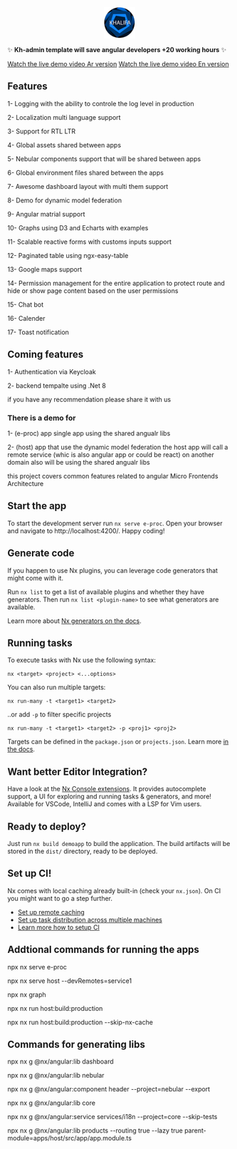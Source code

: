 


<p align="center">
  <img src="./libs/core/src/lib/assets/images/logo.png?raw=true" width="70" alt="Sublime's custom image">
</p>

 ✨ **Kh-admin template will save angular developers +20 working hours** ✨

[Watch the live demo video Ar version](https://youtu.be/LfXIjkOTwsQ)
[Watch the live demo video En version](https://youtu.be/AxZ6mqya47w)

## Features
1- Logging with the ability to controle the log level in production 

2- Localization multi language support

3- Support for RTL LTR 

4- Global assets shared between apps

5- Nebular components support that will be shared between apps

6- Global environment files shared between the apps

7- Awesome dashboard layout with multi them support  

8- Demo for dynamic model federation 

9- Angular matrial support

10- Graphs using D3 and Echarts with examples 

11- Scalable reactive forms with customs inputs support

12- Paginated table using ngx-easy-table

13- Google maps support 

14- Permission management for the entire application to protect route and hide or show page content based on the user permissions 

15- Chat bot 

16- Calender

17- Toast notification   

## Coming features
1- Authentication via Keycloak

2- backend tempalte using .Net 8

if you have any recommendation please share it with us

### There is a demo for 
1- (e-proc) app single app using the shared angualr libs 

2- (host) app that use the dynamic model federation the host app will call a remote service (whic is also angular app or could be react) on another domain also will be using the shared angualr libs 

this project covers common features related to angular Micro Frontends Architecture

## Start the app

To start the development server run `nx serve e-proc`. Open your browser and navigate to http://localhost:4200/. Happy coding!


## Generate code

If you happen to use Nx plugins, you can leverage code generators that might come with it.

Run `nx list` to get a list of available plugins and whether they have generators. Then run `nx list <plugin-name>` to see what generators are available.

Learn more about [Nx generators on the docs](https://nx.dev/plugin-features/use-code-generators).

## Running tasks

To execute tasks with Nx use the following syntax:

```
nx <target> <project> <...options>
```

You can also run multiple targets:

```
nx run-many -t <target1> <target2>
```

..or add `-p` to filter specific projects

```
nx run-many -t <target1> <target2> -p <proj1> <proj2>
```

Targets can be defined in the `package.json` or `projects.json`. Learn more [in the docs](https://nx.dev/core-features/run-tasks).

## Want better Editor Integration?

Have a look at the [Nx Console extensions](https://nx.dev/nx-console). It provides autocomplete support, a UI for exploring and running tasks & generators, and more! Available for VSCode, IntelliJ and comes with a LSP for Vim users.

## Ready to deploy?

Just run `nx build demoapp` to build the application. The build artifacts will be stored in the `dist/` directory, ready to be deployed.

## Set up CI!

Nx comes with local caching already built-in (check your `nx.json`). On CI you might want to go a step further.

- [Set up remote caching](https://nx.dev/core-features/share-your-cache)
- [Set up task distribution across multiple machines](https://nx.dev/core-features/distribute-task-execution)
- [Learn more how to setup CI](https://nx.dev/recipes/ci)

## Addtional commands for running the apps
npx nx serve e-proc

npx nx serve host --devRemotes=service1

npx nx graph

npx nx run host:build:production

npx nx run host:build:production --skip-nx-cache


## Commands for generating libs
npx nx g @nx/angular:lib dashboard

npx nx g @nx/angular:lib nebular

npx nx g @nx/angular:component header --project=nebular --export

npx nx g @nx/angular:lib core

npx nx g @nx/angular:service services/i18n --project=core --skip-tests

npx nx g @nx/angular:lib products --routing true --lazy true parent-module=apps/host/src/app/app.module.ts

